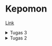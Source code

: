 # Kepomon
[Link](https://kepomon.adaptable.app/main)

<details>
    <summary>Tugas 3</summary>
    ### Apa perbedaan antara form POST dan form GET dalam Django?

POST: Saat menggunakan metode POST dalam Django (dan dalam pengembangan web umumnya), Biasa digunakan untuk mengirimkan data dari klien (dapat berupa formulir yang diisi oleh pengguna) ke server. POST merupakan metode yang lebih aman karena data dikirim dalam body HTTP, yang membuatnya tidak terlihat di URL. Form POST cocok untuk mengirim data sensitif, seperti kata sandi, dan untuk mengirim data yang akan mengubah status atau data di server, seperti menambahkan atau mengubah entri di database. Untuk membuat request POST pada django dapat dilakukan dengan request.POST.

GET: Metode GET digunakan untuk mengambil data dari server. GET dapat digunakan untuk mengirimkan parameter dalam URL ke server. Namun, data yang dikirimkan melalui metode GET terlihat di URL, sehingga kurang aman untuk data sensitif. Metode GET cocok untuk pengambilan data, pencarian, dan permintaan yang bersifat idempoten, artinya permintaan tersebut tidak akan mengubah status server atau data di dalamnya. 

Pemilihan antara metode POST dan GET tergantung pada tipe permintaan yang hendak lakukan dan keamanan data yang kirimkan atau ambil dari server.


    ### Apa perbedaan utama antara XML, JSON, dan HTML dalam konteks pengiriman data?
    XML (eXtensible Markup Language):

Struktur: Menggunakan tag dan atribut untuk mendefinisikan struktur data.
Tujuan Utama: Digunakan untuk menyusun dan bertukar data dalam format yang dapat disesuaikan dengan berbagai keperluan, seperti konfigurasi, penyimpanan data, dan pertukaran data antar sistem.
Penggunaan Umum: Lebih umum digunakan dalam lingkungan yang memerlukan fleksibilitas dalam struktur data, seperti aplikasi konfigurasi dan interaksi antar sistem.
Keuntungan: Fleksibel, dapat disesuaikan, dan cocok untuk berbagai keperluan struktur data.
Keterbatasan: Sintaksis kompleks, ukuran file yang biasanya lebih besar, memerlukan lebih banyak pemrosesan.
JSON (JavaScript Object Notation):

Struktur: Menggunakan pasangan nama-nilai dalam objek.
Tujuan Utama: Digunakan untuk pertukaran data ringan antar server dan klien dalam format yang mudah dibaca oleh manusia dan diurai oleh mesin, terutama dalam pengembangan web.
Penggunaan Umum: Umumnya digunakan dalam pengembangan web untuk pertukaran data antar sistem, penyimpanan konfigurasi, dan berbagai keperluan struktur data.
Keuntungan: Ringan, mudah dibaca, mudah diurai, ukuran file yang lebih kecil, cocok untuk pertukaran data dalam lingkungan web.
Keterbatasan: Tidak sesuai untuk menyimpan data dengan struktur yang kompleks atau untuk keperluan lain selain pertukaran data.
HTML (Hypertext Markup Language):

Struktur: Menggunakan tag untuk mendefinisikan elemen dalam dokumen web.
Tujuan Utama: Digunakan untuk membuat tampilan dan struktur halaman web, termasuk teks, gambar, tautan, dan elemen-elemen lainnya.
Penggunaan Umum: Digunakan eksklusif untuk membuat halaman web dan mengorganisir konten serta interaksi pengguna di web.
Keuntungan: Cocok untuk tampilan web, dukungan browser yang kuat, dan integrasi dengan teknologi web.
Keterbatasan: Hanya cocok untuk tampilan dan interaksi web, bukan untuk pertukaran data umum atau penyimpanan struktur data.

    ### Mengapa JSON sering digunakan dalam pertukaran data antara aplikasi web modern?
    Kombinasi dari ringan, mudah dibaca, kemampuan parsing cepat, dan dukungan yang kuat dalam ekosistem web telah membuat JSON menjadi pilihan utama untuk pertukaran data antara aplikasi web modern. JSON juga sering digunakan dalam format data API yang memungkinkan aplikasi web berkomunikasi dengan layanan web atau server backend.

    ### Jelaskan bagaimana cara kamu mengimplementasikan checklist di atas secara step-by-step (bukan hanya sekadar mengikuti tutorial).
    Asumsikan proyek django sudah ada yang berasal dari Tugas 2.
    1. Tambahkan create_item.html, base.html, dan sesuaikan templatenya agar dapat menampilkan data yang sesuai.
    2. Buat forms.py agar django dapat menampilkan dan meminta user untuk mengisi form.
    3. Edit views.py di main dan buat fungsi create_item yang berfungsi untuk mengakses create_item.html dan menampilkan form yang dibuat dari forms.py
    4. Edit urls.py di main agar user dapat mengakses /main/create-item dengan cara memanggil fungsi create_item dari views.py
    5. Edit views.py yang ada di folder kepomon dan buat 4 fungsi untuk mengambil data xml, json, xml berdasarkan id, dan json berdasarkan id.
    6. Edit urls.py agar user dapat mengakses /json /xml /json/[id] /xml[id] dan memanggil fungsi yang sesuai di views.py
    7. Jalankan program.

    ### Screenshot Postman
    ![Request HTML](img/req_html.png)
    ![Request XML](img/req_xml.png)
    ![Request JSON](img/req_json.png)
    ![Request XML by ID](img/req_xml_by_id.png)
    ![Request JSON by ID](img/req_json_by_id.png)
</details>

<details>
    <summary>Tugas 2</summary>
### Jelaskan bagaimana cara kamu mengimplementasikan  _checklist_  di atas secara  _step-by-step_  (bukan hanya sekadar mengikuti tutorial).

1. Initialize git.
2. Buat virtual env.
3. Buat `requirements.txt` dan install menggunakan `pip install -r requirements.txt` 
4. Initialize project django baru dengan cara `django-admin-startproject`
5. Buat aplikasi baru dengan cara `python manage.py startapp`
6. Edit tampilan html pada `main.html`, serta `views.py` yang mengatur tampilan halaman web.
7. Edit `urls.py` agar tampilan web dapat diakses.
8. Edit `models.py` untuk membuat skema database yang diinginkan.
9. Jalankan `python manage.py runserver` dan seharusnya halaman web dapat diakses melalui `http://localhost:8000/main`.
10.Buat unit testing, dan lakukan testing 

### Buatlah bagan yang berisi  _request client_  ke web aplikasi berbasis Django beserta responnya dan jelaskan pada bagan tersebut kaitan antara  `urls.py`,  `views.py`,  `models.py`, dan berkas  `html`.

```mermaid
graph TB
A[Client] -- Membuat Request --> B((urls.py))
B --urls mengambil views yang sesuai --> C((views.py))
C --> D((models.py))
D --> C 
C --> E((main.html))
E --merespon tampilan yang sesuai--> A
```

### Jelaskan mengapa kita menggunakan  **_virtual environment_**? Apakah kita tetap dapat membuat aplikasi web berbasis Django tanpa menggunakan  **_virtual environment_**?

virtual environment digunakan untuk mengisolasi dan mengelola dependensi proyek Python secara terpisah dari proyek yang lainnya pada komputer kita. Virtual environtment membantu mencegah konflik dan memastikan  proyek dapat di jalankan tanpa merusak proyek yang lain. Aplikasi web berbasis Django tetap dapat dibuat tanpa menggunakan virtual environtment. Jika tidak menggunakan virtual environtment, beberapa kemungkinan yang terjadi antara lain konfliknya dependensi, sistem error, environtment yang kurang bagus, serta sulitnya perbaikan.

### Jelaskan apakah itu MVC, MVT, MVVM dan perbedaan dari ketiganya.

1.  **MVC (Model-View-Controller)**:
    
    -   MVC adalah pola arsitektur perangkat lunak yang digunakan dalam pengembangan aplikasi berbasis GUI (Antarmuka Grafis Pengguna) dan web.
    -   Model: Mewakili data dan logika bisnis aplikasi.
    -   View: Bertanggung jawab untuk menampilkan informasi kepada pengguna dan mengumpulkan input dari mereka.
    -   Controller: Mengendalikan aliran informasi antara Model dan View, serta mengatur respons terhadap tindakan pengguna.
2.  **MVT (Model-View-Template)**:
    
    -   MVT adalah varian dari MVC yang digunakan dalam framework web Django, yang populer dalam pengembangan aplikasi web dengan Python.
    -   Model: Sama seperti dalam MVC, mewakili data dan logika bisnis aplikasi.
    -   View: Lebih mirip dengan Controller dalam MVC. Bertanggung jawab untuk mengatur logika pengolahan dan menghubungkan Model dan Template.
    -   Template: Menangani presentasi data dan menentukan tampilan yang akan ditampilkan kepada pengguna.
3.  **MVVM (Model-View-ViewModel)**:
    
    -   MVVM adalah pola arsitektur yang sering digunakan dalam pengembangan aplikasi berbasis GUI, terutama dalam kerangka kerja seperti Angular dan Vue.js.
    -   Model: Sama seperti dalam MVC dan MVT, mewakili data dan logika bisnis aplikasi.
    -   View: Menampilkan data dari ViewModel dan merespons tindakan pengguna.
    -   ViewModel: Berperan sebagai perantara antara Model dan View, mengonversi data Model ke bentuk yang dapat digunakan oleh View dan mengelola tindakan pengguna.

Perbedaan utama antara ketiganya adalah:

-   MVC dan MVT lebih umum digunakan dalam pengembangan web, sementara MVVM lebih sering digunakan dalam pengembangan aplikasi berbasis GUI.
-   MVT adalah varian dari MVC yang digunakan dalam Django, sedangkan MVVM adalah pola yang digunakan dalam kerangka kerja seperti Angular dan Vue.js.
-   Dalam MVC dan MVT, Controller atau View mengendalikan logika pengolahan. Sedangkan dalam MVVM, ViewModel bertanggung jawab atas sebagian besar logika pengolahan.
-   MVVM memisahkan lebih jelas antara tampilan dan logika, memungkinkan pengujian yang lebih mudah dan pengembangan berbasis komponen.
</details>